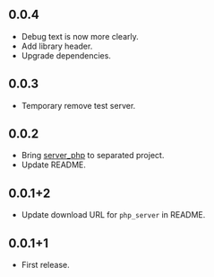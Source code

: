 ## 0.0.4

* Debug text is now more clearly.
* Add library header.
* Upgrade dependencies.

## 0.0.3

* Temporary remove test server.

## 0.0.2

* Bring [server_php](https://github.com/vursin/auth_email_server_php) to separated project.
* Update README.

## 0.0.1+2

* Update download URL for `php_server` in README.

## 0.0.1+1

* First release.
